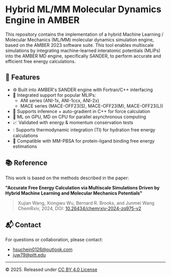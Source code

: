 # Hybrid ML/MM Molecular Dynamics Engine in AMBER

This repository contains the implementation of a hybrid Machine Learning / Molecular Mechanics (ML/MM) molecular dynamics simulation engine, based on the AMBER 2023 software suite. This tool enables multiscale simulations by integrating machine-learned interatomic potentials (MLIPs) into the AMBER MD engine, specifically SANDER, to perform accurate and efficient free energy calculations.

## 🚀 Features

- ⚙️ Built into AMBER's SANDER engine with Fortran/C++ interfacing
- 🤖 Integrated support for popular MLIPs:
  - ANI series (ANI-1x, ANI-1ccx, ANI-2x)
  - MACE series (MACE-OFF23(S), MACE-OFF23(M), MACE-OFF23(L))
- 🔄 Supports inference + auto-gradient in C++ for force calculation
- 🧠 ML on GPU, MD on CPU for parallel asynchronous computing
- 📈 Validated with energy & momentum conservation tests
- 💧 Supports thermodynamic integration (TI) for hydration free energy calculations
- 🔬 Compatible with MM-PBSA for protein-ligand binding free energy estimations

## 📚 Reference

This work is based on the methods described in the paper:

**"Accurate Free Energy Calculation via Multiscale Simulations Driven by Hybrid Machine Learning and Molecular Mechanics Potentials"**

> Xujian Wang, Xiongwu Wu, Bernard R. Brooks, and Junmei Wang  
> ChemRxiv, 2024, DOI: [10.26434/chemrxiv-2024-zq975-v2](https://doi.org/10.26434/chemrxiv-2024-zq975-v2)

## 📬 Contact

For questions or collaboration, please contact:

- hsuchein0126@outlook.com  
- juw79@pitt.edu

---

© 2025. Released under [CC BY 4.0 License](https://creativecommons.org/licenses/by/4.0/)
